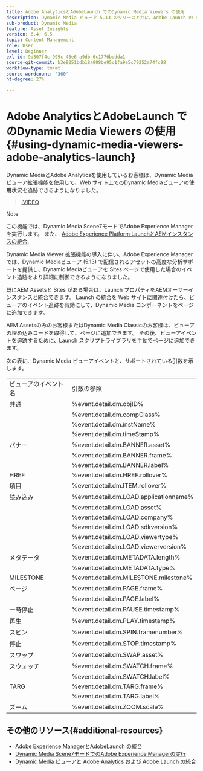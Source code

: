 ```yaml
---
title: Adobe AnalyticsとAdobeLaunch でのDynamic Media Viewers の使用
description: Dynamic Media ビューア 5.13 のリリースと共に、Adobe Launch の Dynamic Media ビューア拡張機能を使用すると、Dynamic Media、Adobe Analytics、Adobe Launch のユーザーは、Adobe Launch 設定で Dynamic Media ビューア固有のイベントとデータを使用できます。
sub-product: Dynamic Media
feature: Asset Insights
version: 6.4, 6.5
topic: Content Management
role: User
level: Beginner
exl-id: 9d807f4c-999c-45e6-a9db-6c1776bddda1
source-git-commit: b3e9251bdb18a008be95c1fa9e5c79252a74fc98
workflow-type: tm+mt
source-wordcount: '360'
ht-degree: 27%

---
```


# Adobe AnalyticsとAdobeLaunch でのDynamic Media Viewers の使用{#using-dynamic-media-viewers-adobe-analytics-launch}

Dynamic MediaとAdobe Analyticsを使用しているお客様は、Dynamic Mediaビューア拡張機能を使用して、Web サイト上でのDynamic Mediaビューアの使用状況を追跡できるようになりました。

>[!VIDEO](https://video.tv.adobe.com/v/29308?quality=12&learn=on)

>[!NOTE]
>
> この機能では、Dynamic Media Scene7モードでAdobe Experience Managerを実行します。 また、 [Adobe Experience Platform LaunchとAEMインスタンスの統合](https://experienceleague.adobe.com/docs/experience-manager-learn/sites/integrations/experience-platform-launch/overview.html?lang=ja).

Dynamic Media Viewer 拡張機能の導入に伴い、Adobe Experience Managerでは、Dynamic Mediaビューア (5.13) で配信されるアセットの高度な分析サポートを提供し、Dynamic Mediaビューアを Sites ページで使用した場合のイベント追跡をより詳細に制御できるようになりました。

既にAEM Assetsと Sites がある場合は、Launch プロパティをAEMオーサーインスタンスと統合できます。 Launch の統合を Web サイトに関連付けたら、ビューアのイベント追跡を有効にして、Dynamic Media コンポーネントをページに追加できます。

AEM Assetsのみのお客様またはDynamic Media Classicのお客様は、ビューアの埋め込みコードを取得して、ページに追加できます。 その後、ビューアイベントを追跡するために、Launch スクリプトライブラリを手動でページに追加できます。

次の表に、Dynamic Media ビューアイベントと、サポートされている引数を示します。

<table>
   <tbody>
      <tr>
         <td>ビューアのイベント名</td>
         <td>引数の参照</td>
      </tr>
      <tr>
         <td> 共通 </td>
         <td> %event.detail.dm.objID% </td>
      </tr>
      <tr>
         <td> </td>
         <td> %event.detail.dm.compClass% </td>
      </tr>
      <tr>
         <td> </td>
         <td> %event.detail.dm.instName% </td>
      </tr>
      <tr>
         <td> </td>
         <td> %event.detail.dm.timeStamp% </td>
      </tr>
      <tr>
         <td> バナー <br></td>
         <td> %event.detail.dm.BANNER.asset% </td>
      </tr>
      <tr>
         <td> </td>
         <td> %event.detail.dm.BANNER.frame% </td>
      </tr>
      <tr>
         <td> </td>
         <td> %event.detail.dm.BANNER.label% </td>
      </tr>
      <tr>
         <td> HREF </td>
         <td> %event.detail.dm.HREF.rollover% </td>
      </tr>
      <tr>
         <td> 項目 </td>
         <td> %event.detail.dm.ITEM.rollover% </td>
      </tr>
      <tr>
         <td> 読み込み </td>
         <td> %event.detail.dm.LOAD.applicationname% </td>
      </tr>
      <tr>
         <td><strong> </strong></td>
         <td> %event.detail.dm.LOAD.asset% </td>
      </tr>
      <tr>
         <td><strong> </strong></td>
         <td> %event.detail.dm.LOAD.company% </td>
      </tr>
      <tr>
         <td><strong> </strong></td>
         <td> %event.detail.dm.LOAD.sdkversion% </td>
      </tr>
      <tr>
         <td><strong> </strong></td>
         <td> %event.detail.dm.LOAD.viewertype% </td>
      </tr>
      <tr>
         <td><strong> </strong></td>
         <td> %event.detail.dm.LOAD.viewerversion% </td>
      </tr>
      <tr>
         <td> メタデータ </td>
         <td> %event.detail.dm.METADATA.length% </td>
      </tr>
      <tr>
         <td> </td>
         <td> %event.detail.dm.METADATA.type% </td>
      </tr>
      <tr>
         <td> MILESTONE </td>
         <td> %event.detail.dm.MILESTONE.milestone% </td>
      </tr>
      <tr>
         <td> ページ </td>
         <td> %event.detail.dm.PAGE.frame% </td>
      </tr>
      <tr>
         <td> </td>
         <td> %event.detail.dm.PAGE.label% </td>
      </tr>
      <tr>
         <td> 一時停止 </td>
         <td> %event.detail.dm.PAUSE.timestamp% </td>
      </tr>
      <tr>
         <td> 再生 </td>
         <td> %event.detail.dm.PLAY.timestamp% </td>
      </tr>
      <tr>
         <td> スピン </td>
         <td> %event.detail.dm.SPIN.framenumber% </td>
      </tr>
      <tr>
         <td> 停止 </td>
         <td> %event.detail.dm.STOP.timestamp% </td>
      </tr>
      <tr>
         <td> スワップ </td>
         <td> %event.detail.dm.SWAP.asset% </td>
      </tr>
      <tr>
         <td> スウォッチ </td>
         <td> %event.detail.dm.SWATCH.frame% </td>
      </tr>
      <tr>
         <td> </td>
         <td> %event.detail.dm.SWATCH.label% </td>
      </tr>
      <tr>
         <td> TARG </td>
         <td> %event.detail.dm.TARG.frame% </td>
      </tr>
      <tr>
         <td> </td>
         <td> %event.detail.dm.TARG.label% </td>
      </tr>
      <tr>
         <td> ズーム </td>
         <td> %event.detail.dm.ZOOM.scale% </td>
      </tr>
   </tbody>
</table>

## その他のリソース{#additional-resources}

* [Adobe Experience ManagerとAdobeLaunch の統合](https://experienceleague.adobe.com/docs/experience-manager-learn/sites/integrations/experience-platform-launch/overview.html?lang=ja)
* [Dynamic Media Scene7モードでのAdobe Experience Managerの実行](https://experienceleague.adobe.com/docs/experience-manager-65/assets/dynamic/config-dms7.html?lang=ja)
* [Dynamic Media ビューアと Adobe Analytics および Adobe Launch の統合](https://experienceleague.adobe.com/docs/experience-manager-learn/assets/dynamic-media/dynamic-media-viewer-extension-use.html)
